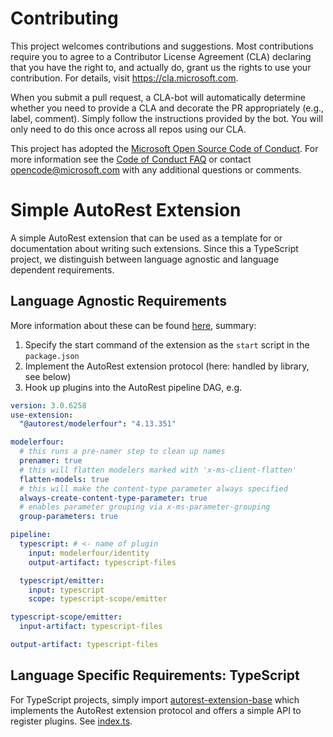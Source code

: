 # Contributing

This project welcomes contributions and suggestions. Most contributions require you to agree to a
Contributor License Agreement (CLA) declaring that you have the right to, and actually do, grant us
the rights to use your contribution. For details, visit https://cla.microsoft.com.

When you submit a pull request, a CLA-bot will automatically determine whether you need to provide
a CLA and decorate the PR appropriately (e.g., label, comment). Simply follow the instructions
provided by the bot. You will only need to do this once across all repos using our CLA.

This project has adopted the [Microsoft Open Source Code of Conduct](https://opensource.microsoft.com/codeofconduct/).
For more information see the [Code of Conduct FAQ](https://opensource.microsoft.com/codeofconduct/faq/) or
contact [opencode@microsoft.com](mailto:opencode@microsoft.com) with any additional questions or comments.

# Simple AutoRest Extension

A simple AutoRest extension that can be used as a template for or documentation about writing such extensions.
Since this a TypeScript project, we distinguish between language agnostic and language dependent requirements.

## Language Agnostic Requirements

More information about these can be found [here](https://github.com/Azure/autorest/tree/master/docs/developer), summary:

1. Specify the start command of the extension as the `start` script in the `package.json`
2. Implement the AutoRest extension protocol (here: handled by library, see below)
3. Hook up plugins into the AutoRest pipeline DAG, e.g.

```yaml
version: 3.0.6258
use-extension:
  "@autorest/modelerfour": "4.13.351"

modelerfour:
  # this runs a pre-namer step to clean up names
  prenamer: true
  # this will flatten modelers marked with 'x-ms-client-flatten'
  flatten-models: true
  # this will make the content-type parameter always specified
  always-create-content-type-parameter: true
  # enables parameter grouping via x-ms-parameter-grouping
  group-parameters: true

pipeline:
  typescript: # <- name of plugin
    input: modelerfour/identity
    output-artifact: typescript-files

  typescript/emitter:
    input: typescript
    scope: typescript-scope/emitter

typescript-scope/emitter:
  input-artifact: typescript-files

output-artifact: typescript-files
```

## Language Specific Requirements: TypeScript

For TypeScript projects, simply import [autorest-extension-base](https://github.com/olydis/autorest-extension-base) which implements the AutoRest extension protocol and offers a simple API to register plugins.
See [index.ts](./index.ts).
